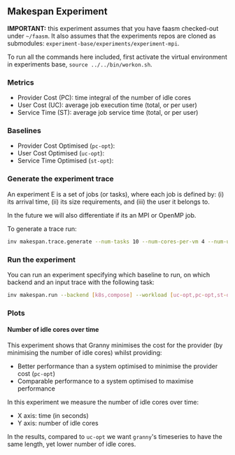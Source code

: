 ## Makespan Experiment

**IMPORTANT:** this experiment assumes that you have faasm checked-out under
`~/faasm`. It also assumes that the experiments repos are cloned as submodules:
`experiment-base/experiments/experiment-mpi`.

To run all the commands here included, first activate the virtual environment
in experiments base, `source ../../bin/workon.sh`.

### Metrics

* Provider Cost (PC): time integral of the number of idle cores
* User Cost (UC): average job execution time (total, or per user)
* Service Time (ST): average job service time (total, or per user)

### Baselines

* Provider Cost Optimised (`pc-opt`):
* User Cost Optimised (`uc-opt`):
* Service Time Optimised (`st-opt`):

### Generate the experiment trace

An experiment E is a set of jobs (or tasks), where each job is defined by: (i)
its arrival time, (ii) its size requirements, and (iii) the user it belongs
to.

In the future we will also differentiate if its an MPI or OpenMP job.

To generate a trace run:

```bash
inv makespan.trace.generate --num-tasks 10 --num-cores-per-vm 4 --num-users 2
```

### Run the experiment

You can run an experiment specifying which baseline to run, on which backend
and an input trace with the following task:

```bash
inv makespan.run --backend [k8s,compose] --workload [uc-opt,pc-opt,st-opt] --trace [trace_file_name.csv]
```

### Plots

#### Number of idle cores over time

This experiment shows that Granny minimises the cost for the provider (by
minimising the number of idle cores) whilst providing:
  - Better performance than a system optimised to minimise the provider cost (`pc-opt`)
  - Comparable performance to a system optimised to maximise performance

In this experiment we measure the number of idle cores over time:
  - X axis: time (in seconds)
  - Y axis: number of idle cores

In the results, compared to `uc-opt` we want `granny`'s timeseries to have the
same length, yet lower number of idle cores.

